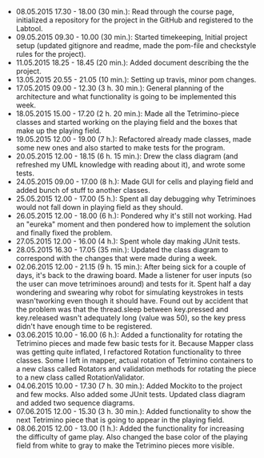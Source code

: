 - 08.05.2015 17.30 - 18.00 (30 min.):
	Read through the course page, initialized a repository for the project in the GitHub and registered to the Labtool.
- 09.05.2015 09.30 - 10.00 (30 min.):
	Started timekeeping, Initial project setup (updated gitignore and readme, made the pom-file and checkstyle rules for the project).
- 11.05.2015 18.25 - 18.45 (20 min.):
	Added document describing the the project.
- 13.05.2015 20.55 - 21.05 (10 min.):
	Setting up travis, minor pom changes.
- 17.05.2015 09.00 - 12.30 (3 h. 30 min.):
	General planning of the architecture and what functionality is going to be implemented this week.
- 18.05.2015 15.00 - 17.20 (2 h. 20 min.):
	Made all the Tetrimino-piece classes and started working on the playing field and the boxes that make up the playing field.
- 19.05.2015 12.00 - 19.00 (7 h.):
	Refactored already made classes, made some new ones and also started to make tests for the program.
- 20.05.2015 12.00 - 18.15 (6 h. 15 min.):
	Drew the class diagram (and refreshed my UML knowledge with reading about it), and wrote some tests.
- 24.05.2015 09.00 - 17.00 (8 h.):
	Made GUI for cells and playing field and added bunch of stuff to another classes.
- 25.05.2015 12.00 - 17.00 (5 h.):
	Spent all day debugging why Tetriminoes would not fall down in playing field as they should.
- 26.05.2015 12.00 - 18.00 (6 h.):
	Pondered why it's still not working. Had an "eureka" moment and then pondered how to implement the solution and finally fixed the problem.
- 27.05.2015 12.00 - 16.00 (4 h.):
	Spent whole day making JUnit tests.
- 28.05.2015 16.30 - 17.05 (35 min.):
	Updated the class diagram to correspond with the changes that were made during a week.
- 02.06.2015 12.00 - 21.15 (9 h. 15 min.):
	After being sick for a couple of days, it's back to the drawing board. Made a listener for user inputs (so the user can move tetriminoes
	around) and tests for it. Spent half a day wondering and swearing why robot for simulating keystrokes in tests wasn'tworking even
	though it should have. Found out by accident that the problem was that the thread.sleep between key.pressed and key.released wasn't
	adequately long (value was 50), so the key press didn't have enough time to be registered.
- 03.06.2015 10.00 - 16.00 (6 h.):
	Added a functionality for rotating the Tetrimino pieces and made few basic tests for it. Because Mapper class was getting quite inflated,
	I refactored Rotation functionality to three classes. Some I left in mapper, actual rotation of Tetrimino containers to a new class called
	Rotators and validation methods for rotating the piece to a new class called RotationValidator.
- 04.06.2015 10.00 - 17.30 (7 h. 30 min.):
	Added Mockito to the project and few mocks. Also added some JUnit tests. Updated class diagram and added two sequence diagrams.
- 07.06.2015 12.00 - 15.30 (3 h. 30 min.):
	Added functionality to show the next Tetrimino piece that is going to appear in the playing field.
- 08.06.2015 12.00 - 13.00 (1 h.):
	Added the functionality for increasing the difficulty of game play. Also changed the base color of the playing field from white to gray
	to make the Tetrimino pieces more visible.